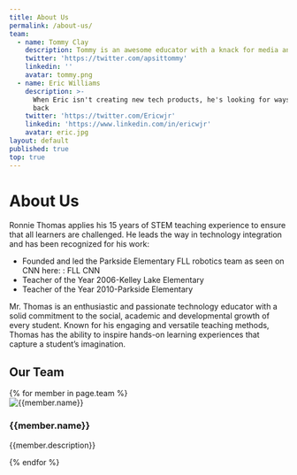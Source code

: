 ```yaml
---
title: About Us
permalink: /about-us/
team:
  - name: Tommy Clay
    description: Tommy is an awesome educator with a knack for media and design
    twitter: 'https://twitter.com/apsittommy'
    linkedin: ''
    avatar: tommy.png
  - name: Eric Williams
    description: >-
      When Eric isn't creating new tech products, he's looking for ways to give
      back
    twitter: 'https://twitter.com/Ericwjr'
    linkedin: 'https://www.linkedin.com/in/ericwjr'
    avatar: eric.jpg
layout: default
published: true
top: true
---
```

<div class = 'fulls workshops' id = 'about'>
  <div class = 'flex-in overlay'>
    <div class = 'tripple'>
      <h1>About Us</h1>
    </div>
  </div>
</div>
<div class = 'dull flex-in'>
  <div class = 'child tripple'>
     <p>Ronnie Thomas applies his 15 years of STEM teaching experience to ensure that all learners are challenged. He leads the way in technology integration and has been recognized for his work:</p>
    <ul>
      <li>Founded and led the Parkside Elementary FLL robotics team as seen on CNN here: : FLL CNN</li>
      <li>Teacher of the Year 2006-Kelley Lake Elementary</li>
      <li>Teacher of the Year 2010-Parkside Elementary</li>
    </ul>
    <p> Mr. Thomas is an enthusiastic and passionate technology educator with a solid commitment to the social, academic and developmental growth of every student. Known for his engaging and versatile teaching methods, Thomas has the ability to inspire hands-on learning experiences that capture a student’s imagination.</p>
  </div>
</div>
<div class = 'bright'>
  <h2>Our Team</h2>
  <div class = 'flex team'>
    {% for member in page.team %}
      <div class = 'duo member'>
        <img src = '{{site.baseurl}}/assets/{{member.avatar}}' alt = '{{member.name}}'>
        <h3>{{member.name}}</h3>
        <div class = 'icons'>
          <span><a href = '{{member.linkedin}}' target = '_blank' class = 'linkedin'><i class = 'icon icon-linkedin'></i></a></span>
          <span><a href = '{{member.twitter}}' target = '_blank' class = 'twitter'><i class = 'icon icon-twitter'></i></a></span>
        </div>
        <p class = 'center'>{{member.description}}</p>
      </div> 
    {% endfor %}
  </div>
</div>
